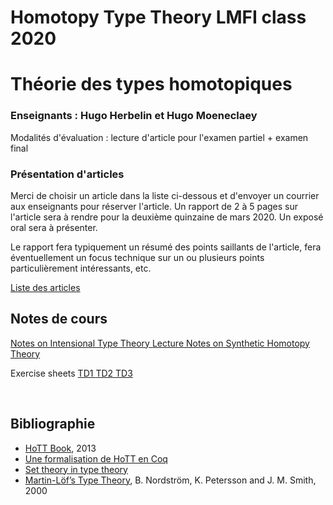 # Homotopy Type Theory LMFI class 2020

<h1>Théorie des types homotopiques</h1>

<h3>Enseignants : Hugo Herbelin et Hugo Moeneclaey</h2>

Modalités d'évaluation : lecture d'article pour l'examen partiel + examen final

<h3>Présentation d'articles</h3>

Merci de choisir un article dans la liste ci-dessous et d'envoyer un
courrier aux enseignants pour réserver l'article. Un rapport de 2 à 5
pages sur l'article sera à rendre pour la deuxième quinzaine de mars
2020. Un exposé oral sera à présenter.

Le rapport fera typiquement un résumé des points saillants de
l'article, fera éventuellement un focus technique sur un ou plusieurs
points particulièrement intéressants, etc.

<a charset="UTF-8"
href="http://htmlpreview.github.io/?https://github.com/herbelin/LMFI-HoTT/blob/master/articles.html">
Liste des articles</a>

<h2>Notes de cours</h2>

<a charset="UTF-8" href="http://htmlpreview.github.io/?https://github.com/herbelin/LMFI-HoTT/blob/master/ITT.pdf">
Notes on Intensional Type Theory
</a>

<a charset="UTF-8" href="http://htmlpreview.github.io/?https://github.com/herbelin/LMFI-HoTT/blob/master/Lecture notes/Lecture notes.pdf">
Lecture Notes on Synthetic Homotopy Theory
</a>

Exercise sheets
<a charset="UTF-8" href="http://htmlpreview.github.io/?https://github.com/herbelin/LMFI-HoTT/blob/master/Exercise_Sheets/TD1.pdf">
TD1
</a>
<a charset="UTF-8" href="http://htmlpreview.github.io/?https://github.com/herbelin/LMFI-HoTT/blob/master/Exercise_Sheets/TD2.pdf">
TD2
</a>
<a charset="UTF-8" href="http://htmlpreview.github.io/?https://github.com/herbelin/LMFI-HoTT/blob/master/Exercise_Sheets/TD3.pdf">
TD3
</a>

<br>
<h2>Bibliographie</h2>
<ul>

<li><a href="https://homotopytypetheory.org/book/">HoTT Book</a>, 2013</li>

<li><a href="https://github.com/HoTT/HoTT">Une formalisation de HoTT en Coq</a></li>

<li><a href="https://github.com/barras/cic-model">Set theory in type theory</a></li>

<li><a href="http://www.cse.chalmers.se/~bengt/papers/hlcs.pdf">Martin-Löf’s Type Theory</a>,
B. Nordström, K. Petersson and J. M. Smith, 2000</li>

</ul>
